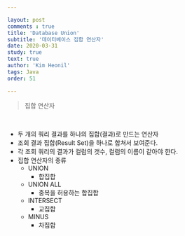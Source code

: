 ```yaml
---

layout: post
comments : true
title: 'Database Union'
subtitle: '데이터베이스 집합 연산자'
date: 2020-03-31
study: true
text: true
author: 'Kim Heonil'
tags: Java
order: 51

---
```



> 집합 연산자

<br>

- 두 개의 쿼리 결과를 하나의 집합(결과)로 만드는 연산자
- 조회 결과 집합(Result Set)을 하나로 합쳐서 보여준다.
- 각 조회 쿼리의 결과가 컬럼의 갯수, 컬럼의 이름이 같아야 한다.
- 집합 연산자의 종류
  - UNION
    - 합집합
  - UNION ALL
    - 중복을 허용하는 합집합
  - INTERSECT
    - 교집합
  - MINUS
    - 차집합


<br><br>
